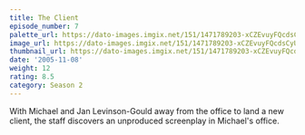 ```yaml
---
title: The Client
episode_number: 7
palette_url: https://dato-images.imgix.net/151/1471789203-xCZEvuyFQcdsCyU8t4xR5iVBtkK.jpg?ixlib=rb-1.1.0&ch=DPR%2CWidth&auto=enhance&palette=json
image_url: https://dato-images.imgix.net/151/1471789203-xCZEvuyFQcdsCyU8t4xR5iVBtkK.jpg?ixlib=rb-1.1.0&ch=DPR%2CWidth&auto=compress%2Cformat&w=500
thumbnail_url: https://dato-images.imgix.net/151/1471789203-xCZEvuyFQcdsCyU8t4xR5iVBtkK.jpg?ixlib=rb-1.1.0&ch=DPR%2CWidth&auto=enhance&w=500&h=280&fit=crop&fm=jpg
date: '2005-11-08'
weight: 12
rating: 8.5
category: Season 2
---
```


With Michael and Jan Levinson-Gould away from the office to land a new client, the staff discovers an unproduced screenplay in Michael's office.